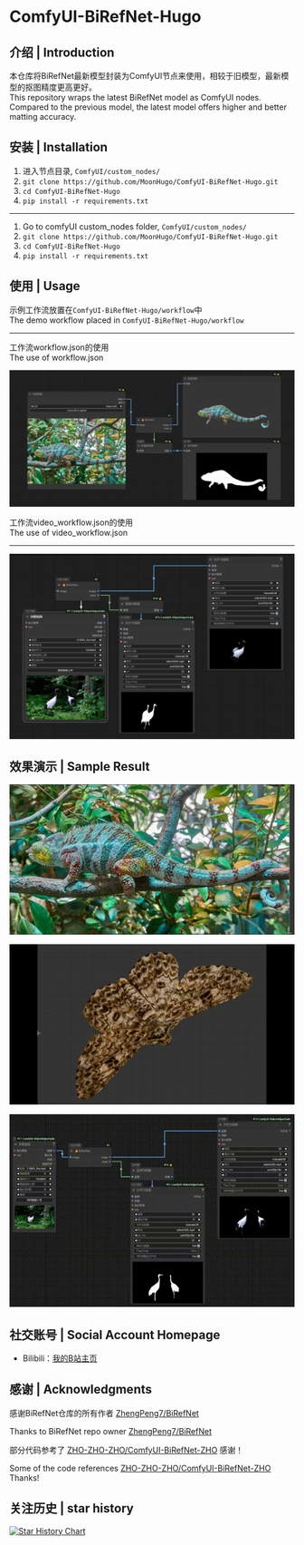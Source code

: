 # ComfyUI-BiRefNet-Hugo

## 介绍 | Introduction

本仓库将BiRefNet最新模型封装为ComfyUI节点来使用，相较于旧模型，最新模型的抠图精度更高更好。<br>
This repository wraps the latest BiRefNet model as ComfyUI nodes. Compared to the previous model, the latest model offers higher and better matting accuracy.

## 安装 | Installation 

1. 进入节点目录, `ComfyUI/custom_nodes/`
2. `git clone https://github.com/MoonHugo/ComfyUI-BiRefNet-Hugo.git`
3. `cd ComfyUI-BiRefNet-Hugo`
4. `pip install -r requirements.txt`
___

1. Go to comfyUI custom_nodes folder, `ComfyUI/custom_nodes/`
2. `git clone https://github.com/MoonHugo/ComfyUI-BiRefNet-Hugo.git`
3. `cd ComfyUI-BiRefNet-Hugo`
4. `pip install -r requirements.txt`

## 使用 | Usage

示例工作流放置在`ComfyUI-BiRefNet-Hugo/workflow`中<br/>
The demo workflow placed in `ComfyUI-BiRefNet-Hugo/workflow`
___
工作流workflow.json的使用<br/>
The use of workflow.json

![plot](./assets/d0a22b2a-ceb3-4205-9b4e-f6a68e4337c7.png)

工作流video_workflow.json的使用<br/>
The use of video_workflow.json
___
![plot](./assets/2de5b085-1125-46f9-8ef3-06706743f182.png)

## 效果演示 | Sample Result

![](./assets/demo1.gif)

![](./assets/demo2.gif)

![](./assets/demo3.gif)

## 社交账号 | Social Account Homepage
- Bilibili：[我的B站主页](https://space.bilibili.com/1303099255)

## 感谢 | Acknowledgments

感谢BiRefNet仓库的所有作者 [ZhengPeng7/BiRefNet](https://github.com/zhengpeng7/birefnet)

Thanks to BiRefNet repo owner [ZhengPeng7/BiRefNet](https://github.com/zhengpeng7/birefnet)

部分代码参考了 [ZHO-ZHO-ZHO/ComfyUI-BiRefNet-ZHO](https://github.com/ZHO-ZHO-ZHO/ComfyUI-BiRefNet-ZHO) 感谢！

Some of the code references [ZHO-ZHO-ZHO/ComfyUI-BiRefNet-ZHO](https://github.com/ZHO-ZHO-ZHO/ComfyUI-BiRefNet-ZHO) Thanks!

## 关注历史 | star history

[![Star History Chart](https://api.star-history.com/svg?repos=MoonHugo/ComfyUI-BiRefNet-Hugo&type=Date)](https://star-history.com/#MoonHugo/ComfyUI-BiRefNet-Hugo&Date)